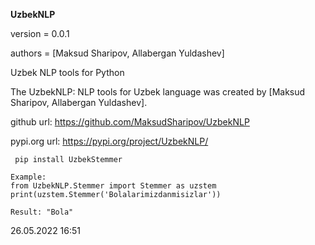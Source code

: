 **UzbekNLP**

version = 0.0.1

authors = [Maksud Sharipov, Allabergan Yuldashev]

Uzbek NLP tools for Python

The UzbekNLP: NLP tools for Uzbek language  was created by [Maksud Sharipov, Allabergan Yuldashev]. 

github url: https://github.com/MaksudSharipov/UzbekNLP

pypi.org url: https://pypi.org/project/UzbekNLP/

<code> pip install UzbekStemmer</code>
```
Example:
from UzbekNLP.Stemmer import Stemmer as uzstem
print(uzstem.Stemmer('Bolalarimizdanmisizlar'))

Result: "Bola"
```
26.05.2022 16:51
